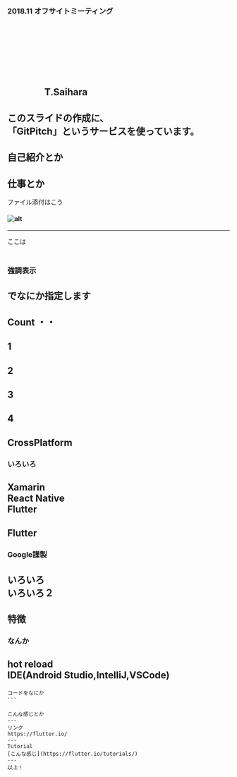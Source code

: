 ### 2018.11 オフサイトミーティング
　  

　  
　  
　  
　　　　T.Saihara
---
このスライドの作成に、  
「GitPitch」というサービスを使っています。
---
自己紹介とか
---
仕事とか
---
ファイル添付はこう
#### ![alt](assets/AddPitchmeYaml.png)
---
ここは  
　  
### 強調表示  

でなにか指定します  
　  
Count ・・
---
1
---
2
---
3
---
4
---
CrossPlatform
---
### いろいろ
Xamarin  
React Native  
Flutter  
---
Flutter
---
### Google謹製
いろいろ  
いろいろ２
---
特徴
---
### なんか
hot reload  
IDE(Android Studio,IntelliJ,VSCode)
---
```　  
コードをなにか
```　  

こんな感じとか
---
リンク
https://flutter.io/
---
Tutorial     
[こんな感じ](https://flutter.io/tutorials/)
---
以上！
